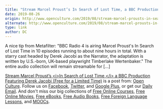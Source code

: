 ```yaml
---
title: "Stream Marcel Proust’s In Search of Lost Time, a BBC Production Featuring Derek Jacobi (Free for a Limited Time)"
date: 2019-08-26
origin: http://www.openculture.com/2019/08/stream-marcel-prousts-in-search-of-lost-time-a-bbc-production.html
alternate: http://www.openculture.com/2019/08/stream-marcel-prousts-in-search-of-lost-time-a-bbc-production.html
type: link
author: DC
---
```


A nice tip from Metafilter: "BBC Radio 4 is airing Marcel Proust's In Search of Lost Time&nbsp;in 10 episodes running to about nine hours in total. With a starry cast headed by Derek Jacobi as the Narrator, the adaptation is written by U.S.-born, UK-based playwright Timberlake Wertenbaker." The entire audio collection will remain streamable for […]

[Stream Marcel Proust’s \<i\>In Search of Lost Time,\</i\> a BBC Production Featuring Derek Jacobi (Free for a Limited Time)](http://www.openculture.com/2019/08/stream-marcel-prousts-in-search-of-lost-time-a-bbc-production.html) is a post from: [Open Culture](http://www.openculture.com). Follow us on [Facebook](https://www.facebook.com/openculture), [Twitter](https://twitter.com/#!/openculture), and [Google Plus](https://plus.google.com/108579751001953501160/posts), or get our [Daily Email](http://www.openculture.com/dailyemail). And don't miss our big collections of [Free Online Courses](http://www.openculture.com/freeonlinecourses), [Free Online Movies](http://www.openculture.com/freemoviesonline), [Free eBooks](http://www.openculture.com/free_ebooks),&nbsp;[Free Audio Books](http://www.openculture.com/freeaudiobooks), [Free Foreign Language Lessons](http://www.openculture.com/freelanguagelessons), and [MOOCs](http://www.openculture.com/free_certificate_courses).

